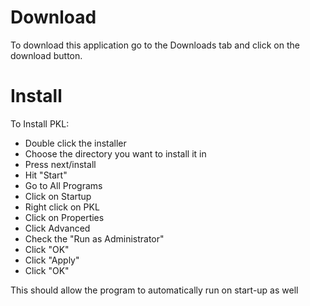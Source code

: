 # Download #

To download this application go to the Downloads tab and click on the download button.


# Install #

To Install PKL:
  * Double click the installer
  * Choose the directory you want to install it in
  * Press next/install
  * Hit "Start"
  * Go to All Programs
  * Click on Startup
  * Right click on PKL
  * Click on Properties
  * Click Advanced
  * Check the "Run as Administrator"
  * Click "OK"
  * Click "Apply"
  * Click "OK"

This should allow the program to automatically run on start-up as well